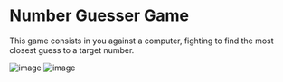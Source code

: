 # Number Guesser Game
This game consists in you against a computer, fighting to find the most closest guess to a target number. 

![image](https://user-images.githubusercontent.com/71298422/211609242-57fafe33-fbeb-4b13-b210-63a249d8824b.png)
![image](https://user-images.githubusercontent.com/71298422/211609642-b97a74d6-b512-4bc6-ae97-a166be8da508.png)
